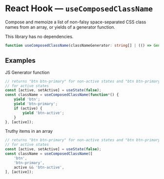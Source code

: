 # React Hook &mdash; `useComposedClassName`

Compose and memoize a list of non-falsy space-separated CSS class names from an array, or yields of a generator function.

This library has no dependencies.

```ts
function useComposedClassName(classNameGenerator: string[] | (() => Generator<string, void, unknown>), deps?: React.DependencyList): string;
```

## Examples

JS Generator function
```ts
// returns "btn btn-primary" for non-active states and "btn btn-primary btn-active"
// for active states
const [active, setActive] = useState(false);
const className = useComposedClassName(function*() {
    yield 'btn';
    yield 'btn-primary';
    if (active) {
        yield 'btn-active';
    }
}, [active]);
```

Truthy items in an array
```ts
// returns "btn btn-primary" for non-active states and "btn btn-primary btn-active"
// for active states
const [active, setActive] = useState(false);
const className = useComposedClassName([
    'btn',
    'btn-primary',
    active && 'btn-active',
], [active]);
```